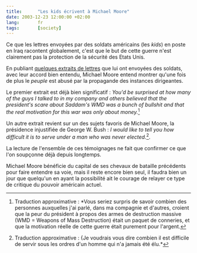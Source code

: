```yaml
---
title:      "Les kids écrivent à Michael Moore"
date: 2003-12-23 12:00:00 +02:00
lang:       fr
tags:       [society]
---
```


Ce que les lettres envoyées par des soldats américains (les *kids*) en poste en Iraq racontent globalement, c'est que le but de cette guerre n'est clairement pas la protection de la sécurité des Etats Unis.

En publiant [quelques extraits de lettres](http://www.michaelmoore.com/words/message/index.php?messageDate=2003-12-19) que lui ont envoyées des soldats, avec leur accord bien entendu, Michael Moore entend montrer qu'une fois de plus le *peuple* est abusé par la propagande des instances dirigeantes.

Le premier extrait est déjà bien significatif : *You'd be surprised at how many of the guys I talked to in my company and others believed that the president's scare about Saddam's WMD was a bunch of bullshit and that the real motivation for this war was only about money.*[^t1]

Un autre extrait revient sur un des sujets favoris de Michael Moore, la présidence injustifiée de George W. Bush : *I would like to tell you how difficult it is to serve under a man who was never elected.*[^t2].

La lecture de l'ensemble de ces témoignages ne fait que confirmer ce que l'on soupçonne déjà depuis longtemps.

Michael Moore bénéficie du capital de ses chevaux de bataille précédents pour faire entendre sa voie, mais il reste encore bien seul, il faudra bien un jour que quelqu'un en ayant la possibilité ait le courage de relayer ce type de critique du pouvoir américain actuel.

[^t1]: Traduction approximative : *Vous seriez surpris de savoir combien des personnes auxquelles j'ai parlé, dans ma compagnie et d'autres, croient que la peur du président à propos des armes de destruction massive (WMD = Weapons of Mass Destruction) était un paquet de conneries, et que la motivation réelle de cette guerre était purement pour l'argent.

[^t2]: Traduction approximative : {Je voudrais vous dire combien il est difficile de servir sous les ordres d'un homme qui n'a jamais été élu.*
